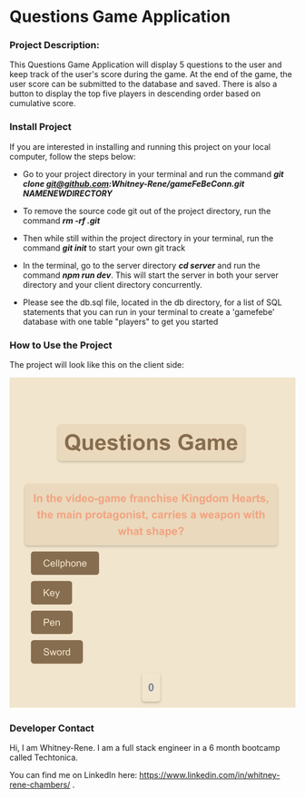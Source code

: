 # Questions Game Application

### Project Description:

This Questions Game Application will display 5 questions to the user and keep track of the user's score during the game.  At the end of the game, the user score can be submitted to the database and saved.  There is also a button to display the top five players in descending order based on cumulative score.

### Install Project 

If you are interested in installing and running this project on your local computer, follow the steps below:

* Go to your project directory in your terminal and run the command ***git clone git@github.com:Whitney-Rene/gameFeBeConn.git NAMENEWDIRECTORY***

* To remove the source code git out of the project directory, run the command ***rm -rf .git***

* Then while still within the project directory in your terminal, run the command ***git init*** to start your own git track

* In the terminal, go to the server directory ***cd server*** and run the command ***npm run dev***. This will start the server in both your server directory and your client directory concurrently.

* Please see the db.sql file, located in the db directory, for a list of SQL statements that you can run in your terminal to create a 'gamefebe' database with one table "players" to get you started

### How to Use the Project

The project will look like this on the client side:

![Question Game Preview](<Screenshot 2023-09-29 at 9.29.03 PM.png>)

### Developer Contact

Hi, I am Whitney-Rene.  I am a full stack engineer in a 6 month bootcamp called Techtonica.

You can find me on LinkedIn here: https://www.linkedin.com/in/whitney-rene-chambers/ .